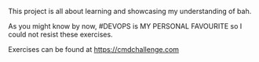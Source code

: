 This project is all about learning and showcasing my understanding of bah.

As you might know by now, #DEVOPS is MY PERSONAL FAVOURITE so I could not resist these exercises.

Exercises can be found at https://cmdchallenge.com
